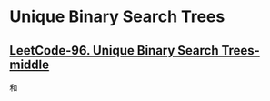 # Unique Binary Search Trees



## [LeetCode-96. Unique Binary Search Trees-middle](https://leetcode.cn/problems/unique-binary-search-trees/)

和 